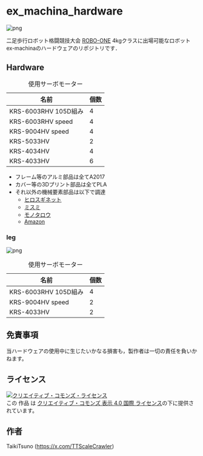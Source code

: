 # ex_machina_hardware
![png](https://github.com/user-attachments/assets/f5d5cd54-e71c-4172-bd99-3eae940944e9 "ex-machina")

二足歩行ロボット格闘競技大会 [ROBO-ONE](https://www.robo-one.com/) 4kgクラスに出場可能なロボットex-machinaのハードウェアのリポジトリです．<br>

## Hardware

<table>
  <caption>使用サーボモーター</caption>
  <thead>
    <tr>
      <th>名前</th> <th>個数</th>
    </tr>
  </thead>
  <tbody>
    <tr>
      <td>KRS-6003RHV 105D組み</td> <td>4</td>
    </tr>
    <tr>
      <td>KRS-6003RHV speed</td> <td>4</td>
    </tr>
    <tr>
      <td>KRS-9004HV speed</td> <td>4</td>
    </tr>
    <tr>
      <td>KRS-5033HV</td> <td>2</td>
    </tr>
    <tr>
      <td>KRS-4034HV</td> <td>4</td>
    </tr>
    <tr>
      <td>KRS-4033HV</td> <td>6</td>
    </tr>
  </tbody>
</table>

- フレーム等のアルミ部品は全てA2017
- カバー等の3Dプリント部品は全てPLA
- それ以外の機械要素部品は以下で調達
    - [ヒロスギネット](https://www.hirosugi-net.co.jp/shop/default.aspx)
    - [ミスミ](https://jp.misumi-ec.com/?utm_medium=ppc&utm_source=google&utm_campaign=gpc-101-n-1425826&lisid=lisid_google_gpc-101-n-1425826&gad_source=1&gclid=Cj0KCQjwr9m3BhDHARIsANut04ZeUmmKD3Nv2JjcQcUYW_VNEaOJDag7J48Oq7qgPn9WbNAp2odAbkoaAlgqEALw_wcB&gclsrc=aw.ds)
    - [モノタロウ](https://www.monotaro.com/?cq_plt=gp&utm_source=google&utm_medium=cpc&utm_campaign=570-936-9507_958258473_corp-cpn&utm_content=56096454668&utm_term=e_543814048051_x_aud-368712506548:kwd-296140385411&gad_source=1&gclid=Cj0KCQjwr9m3BhDHARIsANut04ZKtGLvy1yPBDOr80lOPM3zyZ6vd-Gp71F82R72EOGEZt8AMtjL-gQaAsLnEALw_wcB)
    - [Amazon](https://www.amazon.co.jp/?&tag=hydraamazonav-22&ref=pd_sl_7ibq2d37on_e&adgrpid=157529192841&hvpone=&hvptwo=&hvadid=714710030354&hvpos=&hvnetw=g&hvrand=7148816842051905577&hvqmt=e&hvdev=c&hvdvcmdl=&hvlocint=&hvlocphy=1009302&hvtargid=kwd-10573980&hydadcr=27922_14794663&gad_source=1)

### leg
![png](https://github.com/user-attachments/assets/140fbd52-eafa-4055-8e75-b648f1a341ca "right_leg")

<table>
  <caption>使用サーボモーター</caption>
  <thead>
    <tr>
      <th>名前</th> <th>個数</th>
    </tr>
  </thead>
  <tbody>
    <tr>
      <td>KRS-6003RHV 105D組み</td> <td>4</td>
    </tr>
    <tr>
      <td>KRS-9004HV speed</td> <td>2</td>
    </tr>
    <tr>
      <td>KRS-4033HV</td> <td>2</td>
    </tr>
  </tbody>
</table>

## 免責事項
当ハードウェアの使用中に生じたいかなる損害も，製作者は一切の責任を負いかねます。 

## ライセンス
<a rel="license" href="http://creativecommons.org/licenses/by/4.0/"><img alt="クリエイティブ・コモンズ・ライセンス" style="border-width:0" src="https://i.creativecommons.org/l/by/4.0/88x31.png" /></a><br />この 作品 は <a rel="license" href="http://creativecommons.org/licenses/by/4.0/">クリエイティブ・コモンズ 表示 4.0 国際 ライセンス</a>の下に提供されています。

## 作者
TaikiTsuno (https://x.com/TTScaleCrawler)

